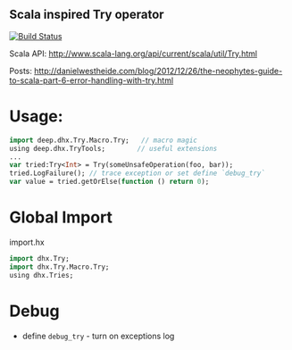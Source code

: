 ## Scala inspired Try operator

[![Build Status](https://travis-ci.org/profelis/dhx.try.svg?branch=master)](https://travis-ci.org/profelis/dhx.try)

Scala API: http://www.scala-lang.org/api/current/scala/util/Try.html

Posts:
http://danielwestheide.com/blog/2012/12/26/the-neophytes-guide-to-scala-part-6-error-handling-with-try.html

# Usage:
```haxe
import deep.dhx.Try.Macro.Try;   // macro magic
using deep.dhx.TryTools;        // useful extensions
...
var tried:Try<Int> = Try(someUnsafeOperation(foo, bar));
tried.LogFailure(); // trace exception or set define `debug_try`
var value = tried.getOrElse(function () return 0);
```

# Global Import
import.hx
```haxe
import dhx.Try;
import dhx.Try.Macro.Try;
using dhx.Tries;
```

# Debug
- define `debug_try` - turn on exceptions log